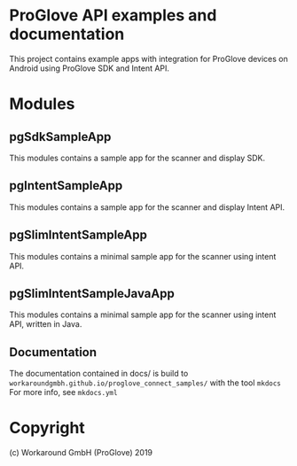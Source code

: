 # ProGlove API examples and documentation

This project contains example apps with integration for ProGlove devices on Android using ProGlove SDK and Intent API.

Modules
=======

pgSdkSampleApp
-----------------

This modules contains a sample app for the scanner and display SDK.

pgIntentSampleApp
-----------------

This modules contains a sample app for the scanner and display Intent API.

pgSlimIntentSampleApp
-----------------

This modules contains a minimal sample app for the scanner using intent API.

pgSlimIntentSampleJavaApp
-----------------

This modules contains a minimal sample app for the scanner using intent API, written in Java.

Documentation
-----------------

The documentation contained in docs/ is build to `workaroundgmbh.github.io/proglove_connect_samples/` with the tool `mkdocs`
For more info, see `mkdocs.yml`  

Copyright
=========
(c) Workaround GmbH (ProGlove) 2019
